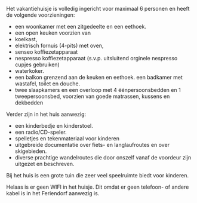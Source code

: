 
Het vakantiehuisje is volledig ingericht voor maximaal 6 personen en heeft de volgende voorzieningen:

* een woonkamer met een zitgedeelte en een eethoek.
* een open keuken voorzien van
 * koelkast,
 * elektrisch fornuis (4-pits) met oven,
 * senseo koffiezetapparaat
 * nespresso koffiezetapparaat (s.v.p. uitsluitend orginele nespresso cupjes gebruiken)
 * waterkoker.
* een balkon grenzend aan de keuken en eethoek. een badkamer met wastafel, toilet en douche.
* twee slaapkamers en een overloop met 4 éénpersoonsbedden en 1 tweepersoonsbed, voorzien van goede matrassen, kussens en dekbedden


Verder zijn in het huis aanwezig:

* een kinderbedje en kinderstoel.
* een radio/CD-speler.
* spelletjes en tekenmateriaal voor kinderen
* uitgebreide documentatie over fiets- en langlaufroutes en over skigebieden.
* diverse prachtige wandelroutes die door onszelf vanaf de voordeur zijn uitgezet en beschreven.

Bij het huis is een grote tuin die zeer veel speelruimte biedt voor kinderen.

Helaas is er geen WIFI in het huisje. Dit omdat er geen telefoon- of andere kabel is in het Feriendorf aanwezig is.

